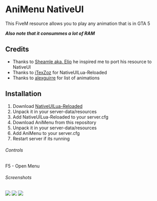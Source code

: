 # AniMenu NativeUI
This FiveM resource allows you to play any animation that is in GTA 5

***Also note that it consummes a lot of RAM***

## Credits
- Thanks to [Sheamle aka. Elio](https://github.com/Sheamle/animenu) he inspired me to port his resource to NativeUI
- Thanks to [iTexZoz](https://github.com/iTexZoz/NativeUILua_Reloaded) for NativeUILua-Reloaded
- Thanks to [alexguirre](https://alexguirre.github.io/animations-list) for list of animations

## Installation
1. Download [NativeUILua-Reloaded](https://github.com/iTexZoz/NativeUILua_Reloaded)
2. Unpack it in your server-data/resources
3. Add NativeUILua-Reloaded to your server.cfg
4. Download AniMenu from this repository
5. Unpack it in your server-data/resources
6. Add AniMenu to your server.cfg
7. Restart server if its running

###### Controls
F5 - Open Menu

###### Screenshots
<img src=https://i.imgur.com/gwYCnEH.png>
<img src=https://i.imgur.com/kA30rjc.png>
<img src=https://i.imgur.com/reSJNec.png>
